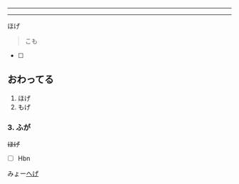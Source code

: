 ----
----
ほげ

> こも
- [ ] 

## おわってる
1. ほげ
2. もげ
### 3. ふが
~~ほげ~~

- [ ] Hbn

みょー[へげ]

[へげ]: ./叡智.md
